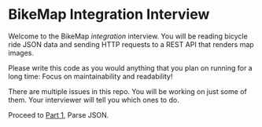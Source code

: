 # BikeMap Integration Interview

Welcome to the BikeMap *integration* interview.
You will be reading bicycle ride JSON data
and sending HTTP requests to a REST API
that renders map images.

Please write this code as you would anything
that you plan on running for a long time:
Focus on maintainability and readability!

There are multiple issues in this repo.
You will be working on just some of them.
Your interviewer will tell you which ones to do.

Proceed to [Part 1](https://github.com/stripe-interview/bikemap/issues/4), Parse JSON.
